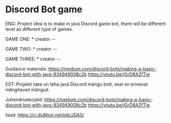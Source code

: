 #   Discord Bot game

ENG:
Project idea is to make in java Discord game bot, there will be different level as different type of games.

GAME ONE:
*
creator --

GAME TWO:
*
creator --

GAME THREE:
*
creator --


Guidance materials:
https://medium.com/discord-bots/making-a-basic-discord-bot-with-java-834949008c2b
https://youtu.be/jGrD8AZfTig

EST:
Projekti idee on teha java Discord mängu bott, seal on erinevat mängitavad mängud.

Juhendmaterjalid:
https://medium.com/discord-bots/making-a-basic-discord-bot-with-java-834949008c2b
https://youtu.be/jGrD8AZfTig


lisad:
https://ci.dv8tion.net/job/JDA5/
